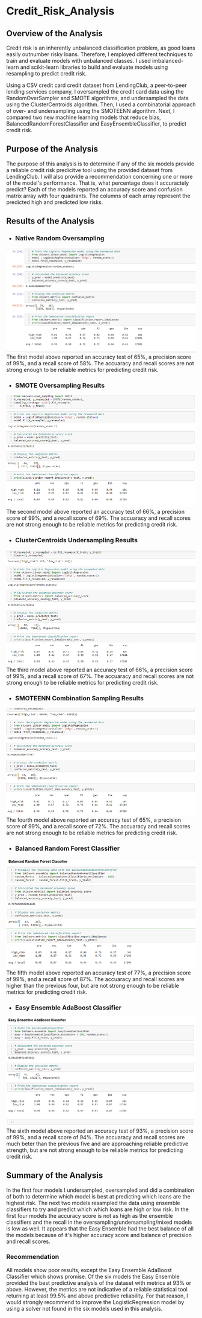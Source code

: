 # Credit_Risk_Analysis
## Overview of the Analysis

Credit risk is an inherently unbalanced classification problem, as good loans easily outnumber risky loans. Therefore, I employed different techniques to train and evaluate models with unbalanced classes. I used imbalanced-learn and scikit-learn libraries to build and evaluate models using resampling to predict credit risk.

Using a CSV credit card credit dataset from LendingClub, a peer-to-peer lending services company, I oversampled the credit card data using the RandomOverSampler and SMOTE algorithms, and undersampled the data using the ClusterCentroids algorithm. Then, I used a combinatorial approach of over- and undersampling using the SMOTEENN algorithm. Next, I compared two new machine learning models that reduce bias, BalancedRandomForestClassifier and EasyEnsembleClassifier, to predict credit risk.

## Purpose of the Analysis
The purpose of this analysis is to determine if any of the six models provide a reliable credit risk predicitve tool using the provided dataset from LendingClub. I will also provide a recommendation concerning one or more of the model's performance. That is, what percentage does it accuractely predict? Each of the models reported an accuracy score and confusion matrix array with four quadrants. The columns of each array represent the predicted high and predicted low risks. 

## Results of the Analysis

- ### Native Random Oversampling


<img src="Resources/oversampling1.png">
The first model above reported an accuracy test of 65%, a precision score of 99%, and a recall score of 58%. The accuaracy and recall scores are not strong enough to be reliable metrics for predicting credit risk.



- ### SMOTE Oversampling Results
<img src="Resources/over_results2.png">
The second model above reported an accuracy test of 66%, a precision score of 99%, and a recall score of 69%. The accuaracy and recall scores are not strong enough to be reliable metrics for predicting credit risk.


- ### ClusterCentroids Undersampling Results
<img src="Resources/under_results3.png">
The third model above reported an accuracy test of 66%, a precision score of 99%, and a recall score of 67%. The accuaracy and recall scores are not strong enough to be reliable metrics for predicting credit risk.


- ### SMOTEENN Combination Sampling Results
<img src="Resources/combo_results4.png">
The fourth model above reported an accuracy test of 65%, a precision score of 99%, and a recall score of 72%. The accuaracy and recall scores are not strong enough to be reliable metrics for predicting credit risk.


- ### Balanced Random Forest Classifier
<img src="Resources/forest_results5.png">
The fifth model above reported an accuracy test of 77%, a precision score of 99%, and a recall score of 87%. The accuaracy and recall scores are higher than the previous four, but are not strong enough to be reliable metrics for predicting credit risk.


- ### Easy Ensemble AdaBoost Classifier
<img src="Resources/easy_results6.png">
The sixth model above reported an accuracy test of 93%, a precision score of 99%, and a recall score of 94%. The accuaracy and recall scores are much beter than the previous five and are approaching reliable predictive strength, but are not strong enough to be reliable metrics for predicting credit risk.


## Summary of the Analysis
In the first four models I undersampled, oversampled and did a combination of both to determine which model is best at predicting which loans are the highest risk. The next two models resampled the data using ensemble classifiers to try and predict which which loans are high or low risk. In the first four models the accuracy score is not as high as the ensemble classifiers and the recall in the oversampling/undersampling/mixed models is low as well. It appears that the Easy Ensemble had the best balance of all the models because of it's higher accuracy score and balance of precision and recall scores.


### Recommendation
All models show poor results, except the Easy Ensemble AdaBoost Classifier which shows promise. Of the six models the Easy Ensemble provided the best predictive analysis of the dataset with metrics at 93% or above. However, the metrics are not indicative of a reliable statistical tool returning at least 99.5% and above predictive reliability. For that reason, I would strongly recommend to improve the LogisticRegression model by using a solver not found in the six models used in this analysis. 
